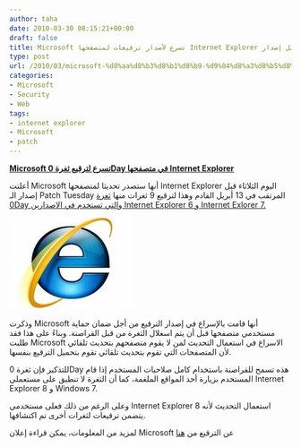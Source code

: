 ```yaml
---
author: taha
date: 2010-03-30 08:15:21+00:00
draft: false
title: Microsoft تسرع لأصدار ترقيعات لمتصفحها Internet Explorer قبل إصدار Patch Tuesday
type: post
url: /2010/03/microsoft-%d8%aa%d8%b3%d8%b1%d8%b9-%d9%84%d8%a3%d8%b5%d8%af%d8%a7%d8%b1-%d8%aa%d8%b1%d9%82%d9%8a%d8%b9%d8%a7%d8%aa-%d9%84%d9%85%d8%aa%d8%b5%d9%81%d8%ad%d9%87%d8%a7-internet-explorer-%d9%82%d8%a8%d9%84/
categories:
- Microsoft
- Security
- Web
tags:
- internet explorer
- Microsoft
- patch
---
```


[**Microsoft تسرع لترقيع ثغرة 0Day في متصفحها Internet Explorer**](https://www.it-scoop.com/2010/03/microsoft-%d8%aa%d8%b3%d8%b1%d8%b9-%d9%84%d8%a3%d8%b5%d8%af%d8%a7%d8%b1-%d8%aa%d8%b1%d9%82%d9%8a%d8%b9%d8%a7%d8%aa-%d9%84%d9%85%d8%aa%d8%b5%d9%81%d8%ad%d9%87%d8%a7-internet-explorer-%d9%82%d8%a8%d9%84/)


أعلنت Microsoft أنها ستصدر تحديثا لمتصفحها Internet Explorer اليوم الثلاثاء قبل إصدار الـ Patch Tuesday المرتقب في 13 أبريل القادم  وهذا لترقيع 9 ثغرات منها [ثغرة 0Day  والتي تستخدم في الاصدارين Internet Explorer 6 و Internet Exlorer 7.](https://www.it-scoop.com/2010/03/microsoft-%d8%aa%d8%ad%d8%b0%d8%b1-%d9%85%d9%86-%d8%ab%d8%ba%d8%b1%d8%a9-0-day-%d8%ac%d8%af%d9%8a%d8%af%d8%a9-%d9%81%d9%8a-%d8%a7%d9%84%d8%a5%d8%b5%d8%af%d8%a7%d8%b1%d9%8a%d9%86-%d8%a7%d9%84%d8%b3/)

[![](internet-explorer-logo-e1263718235758.jpg)
](https://www.it-scoop.com/2010/03/microsoft-%d8%aa%d8%b3%d8%b1%d8%b9-%d9%84%d8%a3%d8%b5%d8%af%d8%a7%d8%b1-%d8%aa%d8%b1%d9%82%d9%8a%d8%b9%d8%a7%d8%aa-%d9%84%d9%85%d8%aa%d8%b5%d9%81%d8%ad%d9%87%d8%a7-internet-explorer-%d9%82%d8%a8%d9%84/)

وذكرت Microsoft أنها قامت بالإسراع في إصدار الترقيع من أجل ضمان حماية مستخدمي متصفحها قبل أن يتم اسغلال الثغرة من قبل القراصنة. وبناءً على هذا فقد طلبت Microsoft الاسراع في استعمال التحديث لمن لا يقوم متصفحهم بتحديث تلقائي لأن المتصفحات التي تقوم بتحديث تلقائي تقوم بتحميل الترقيع بنفسها.

للتذكير فإن ثغرة 0Day هذه تسمح للقراصنة باستخدام كامل صلاحيات المستخدم إذا قام المستخدم بزيارة أحد المواقع الملغمة، كما أن الثغرة لا تنطبق على مستعملي Internet Explorer 8 و Windows 7.

وعلى الرغم من ذلك فعلى مستخدمي Internet Explorer 8 استعمال التحديث لأنه يتضمن ترقيعات لثغرات أخرى تم اكتشافها.

لمزيد من المعلومات، يمكن قراءة إعلان Microsoft عن الترقيع من [هنا](http://blogs.technet.com/msrc/archive/2010/03/29/internet-explorer-cumulative-update-releasing-out-of-band.aspx)
